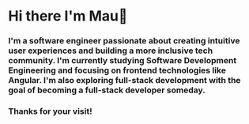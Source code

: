 # Hi there I'm Mau👋

 
  
  ### I'm a software engineer passionate about creating intuitive user experiences and building a more inclusive tech community. I'm currently studying Software Development Engineering and focusing on frontend technologies like Angular. I'm also exploring full-stack development with the goal of becoming a full-stack developer someday.

  ### Thanks for your visit!
  


